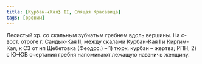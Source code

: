 ```yaml
---
title: [Курбан-❮Кая❯ II, Спящая Красавица]
tags: [ороним]
---
```


Лесистый хр. со скальным зубчатым гребнем вдоль вершины. На с-вост. отроге г.
Сандык-Кая II, между скалами Курбан-Кая I и Киргим-Кая, к СЗ от нп Щебетовка
(Феодос.) – 1) тюрк. курбан – жертва; РПН; 2) с Ю–ЮВ очертания гребня напоминают
лежащую навзничь женщину.
